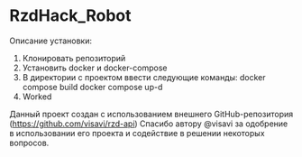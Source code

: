 # RzdHack_Robot

Описание установки:
1) Клонировать репозиторий
2) Установить docker и docker-compose
3) В директории с проектом ввести следующие команды:
   docker compose build
   docker compose up-d
4) Worked


Данный проект создан с использованием внешнего GitHub-репозитория (https://github.com/visavi/rzd-api)
Спасибо автору @visavi за одобрение в использовании его проекта и содействие в решении некоторых вопросов.
